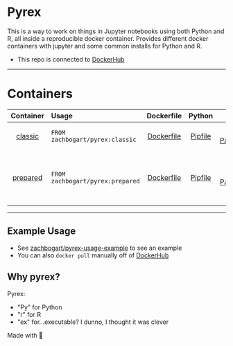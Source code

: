 # Pyrex

This is a way to work on things in Jupyter notebooks using both Python and R, all inside a reproducible docker container. Provides different docker containers with jupyter and some common installs for Python and R.

- This repo is connected to [DockerHub](https://hub.docker.com/r/zachbogart/pyrex)

***

# Containers

| Container | Usage | Dockerfile | Python | R | Description
| :---: | :--- | :---: | :---: | :---: | :--- |
| [classic](https://github.com/zachbogart/pyrex/tree/main/classic/) | `FROM zachbogart/pyrex:classic` | [Dockerfile](https://github.com/zachbogart/pyrex/tree/main/classic/Dockerfile) | [Pipfile](https://github.com/zachbogart/pyrex/tree/main/classic/Pipfile) | [R Packages](https://github.com/zachbogart/pyrex/tree/main/classic/install_packages.R) | The basics for Python and R. 
| [prepared](https://github.com/zachbogart/pyrex/tree/main/prepared) | `FROM zachbogart/pyrex:prepared` | [Dockerfile](https://github.com/zachbogart/pyrex/tree/main/prepared/Dockerfile) | [Pipfile](https://github.com/zachbogart/pyrex/tree/main/prepared/Pipfile) | [R Packages](https://github.com/zachbogart/pyrex/tree/main/prepared/install_packages.R) | Copy of `classic` with selected nbextentions pre-installed. 

***  

## Example Usage
- See [zachbogart/pyrex-usage-example](https://github.com/zachbogart/pyrex-usage-example) to see an example
- You can also `docker pull` manually off of [DockerHub](https://hub.docker.com/r/zachbogart/pyrex)

## Why pyrex?

Pyrex:
- "Py" for Python
- "r" for R
- "ex" for...executable? I dunno, I thought it was clever

Made with 💖
